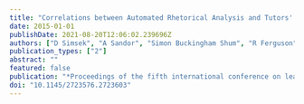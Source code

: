 ```yaml
---
title: "Correlations between Automated Rhetorical Analysis and Tutors' Grades on Student Essays"
date: 2015-01-01
publishDate: 2021-08-20T12:06:02.239696Z
authors: ["D Simsek", "A Sandor", "Simon Buckingham Shum", "R Ferguson", "A De Liddo", "D Whitelock"]
publication_types: ["2"]
abstract: ""
featured: false
publication: "*Proceedings of the fifth international conference on learning analytics and łdots*"
doi: "10.1145/2723576.2723603"
---
```


